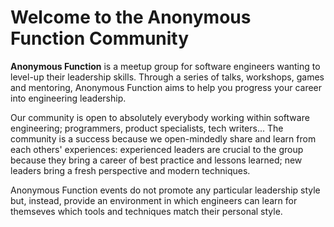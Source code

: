 # Welcome to the Anonymous Function Community

**Anonymous Function** is a meetup group for software engineers wanting to level-up their leadership skills. Through a series of talks, workshops, games and mentoring, Anonymous Function aims to help you progress your career into engineering leadership.

Our community is open to absolutely everybody working within software engineering; programmers, product specialists, tech writers... The community is a success because we open-mindedly share and learn from each others' experiences: experienced leaders are crucial to the group because they bring a career of best practice and lessons learned; new leaders bring a fresh perspective and modern techniques.

Anonymous Function events do not promote any particular leadership style but, instead, provide an environment in which engineers can learn for themseves which tools and techniques match their personal style.
